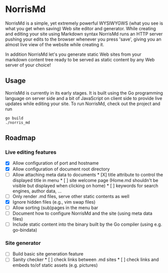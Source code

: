 # NorrisMd

NorrisMd is a simple, yet extremely powerful WYSIWYGWS (what you see is what you get when saving)
Web site editor and generator. While creating and editing your site using Markdown syntax NorrisMd
runs an HTTP server pushing your edits to the browser whenever you press 'save', giving you an
almost live view of the website while creating it.

In addition NorrisMd let's you generate static Web sites from your markdown content tree ready to
be served as static content by any Web server of your choice!

## Usage

NorrisMd is currently in its early stages. It is built using the Go programming language on server
side and a bit of JavaScript on client side to provide live updates while editing your site. To run
NorrisMd, check out the project and run

```
go build
./norris_md
```

## Roadmap

### Live editing features

 * [X] Allow configuration of port and hostname
 * [X] Allow configuration of document root directory
 * [ ] Allow attaching meta data to documents
       * [X] title attribute to control the displayed title in menu
       * [ ] site welcome page (Home.md shouldn't be visible but displayed when clicking on home)
       * [ ] keywords for search engines, author data, ...
 * [ ] Only render .md files, serve other static contents as well
 * [X] Ignore hidden files (e.g., vim swap files)
 * [ ] Allow sorting (sub)pages in the menu bar
 * [ ] Document how to configure NorrisMd and the site (using meta data files)
 * [ ] Include static content into the binary built by the Go compiler (using e.g. go-bindata)

### Site generator

 * [ ] Build basic site generation feature
 * [ ] Sanity checker
       * [ ] check links between .md sites
       * [ ] check links and embeds to/of static assets (e.g. pictures)
